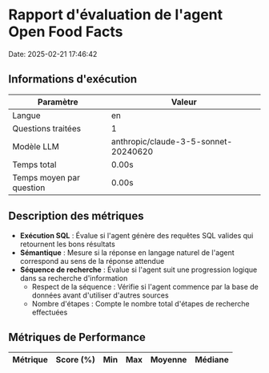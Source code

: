# Rapport d'évaluation de l'agent Open Food Facts

Date: 2025-02-21 17:46:42

## Informations d'exécution

| Paramètre | Valeur |
|-----------|--------|
| Langue | en |
| Questions traitées | 1 |
| Modèle LLM | anthropic/claude-3-5-sonnet-20240620 |
| Temps total | 0.00s |
| Temps moyen par question | 0.00s |

## Description des métriques

- **Exécution SQL** : Évalue si l'agent génère des requêtes SQL valides qui retournent les bons résultats
- **Sémantique** : Mesure si la réponse en langage naturel de l'agent correspond au sens de la réponse attendue
- **Séquence de recherche** : Évalue si l'agent suit une progression logique dans sa recherche d'information
  - Respect de la séquence : Vérifie si l'agent commence par la base de données avant d'utiliser d'autres sources
  - Nombre d'étapes : Compte le nombre total d'étapes de recherche effectuées

## Métriques de Performance

| Métrique | Score (%) | Min | Max | Moyenne | Médiane |
|-----------|-----------|-----|-----|---------|----------|
